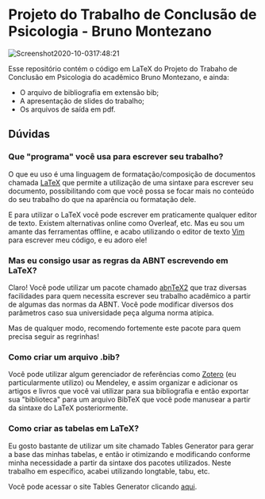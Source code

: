 # Projeto do Trabalho de Conclusão de Psicologia - Bruno Montezano

![Screenshot2020-10-0317:48:21](https://user-images.githubusercontent.com/65104127/95001476-bedd1c00-05a0-11eb-937e-066c32c2babb.png)

Esse repositório contém o código em LaTeX do Projeto do Trabaho de Conclusão em Psicologia do acadêmico Bruno Montezano, e ainda:

- O arquivo de bibliografia em extensão bib;
- A apresentação de slides do trabalho;
- Os arquivos de saída em pdf.

## Dúvidas

### Que "programa" você usa para escrever seu trabalho?

O que eu uso é uma linguagem de formatação/composição de documentos
chamada [LaTeX](https://www.latex-project.org) que permite a utilização
de uma sintaxe para escrever seu documento, possibilitando com que
você possa se focar mais no conteúdo do seu trabalho do que na
aparência ou formatação dele.

E para utilizar o LaTeX você pode escrever em praticamente qualquer
editor de texto. Existem alternativas online como Overleaf, etc.
Mas eu sou um amante das ferramentas offline, e acabo utilizando
o editor de texto [Vim](https://www.vim.org) para escrever meu código, e eu adoro ele!

### Mas eu consigo usar as regras da ABNT escrevendo em LaTeX?

Claro! Você pode utilizar um pacote chamado [abnTeX2](abntex.net.br)
que traz diversas facilidades para quem necessita escrever seu
trabalho acadêmico a partir de algumas das normas da ABNT.
Você pode modificar diversos dos parâmetros caso sua universidade
peça alguma norma atípica.

Mas de qualquer modo, recomendo fortemente este pacote para quem
precisa seguir as regrinhas!

### Como criar um arquivo .bib?

Você pode utilizar algum gerenciador de referências como [Zotero](https://www.zotero.org/)
(eu particularmente utilizo) ou Mendeley, e assim organizar e adicionar os
artigos e livros que você vai utilizar para sua bibliografia e então
exportar sua "biblioteca" para um arquivo BibTeX que você pode manusear
a partir da sintaxe do LaTeX posteriormente.

### Como criar as tabelas em LaTeX?

Eu gosto bastante de utilizar um site chamado Tables Generator
para gerar a base das minhas tabelas, e então ir otimizando e
modificando conforme minha necessidade a partir da sintaxe
dos pacotes utilizados.
Neste trabalho em específico, acabei utilizando longtable, tabu, etc.

Você pode acessar o site Tables Generator clicando [aqui](https://www.tablesgenerator.com/).

